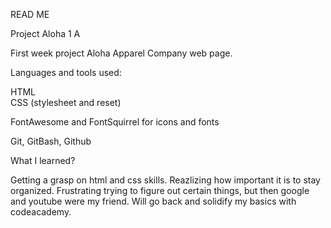 READ ME

Project Aloha 1 A 

First week project Aloha Apparel Company web page.


Languages and tools used:

HTML  
CSS (stylesheet and reset)

FontAwesome and FontSquirrel for icons and fonts

Git, GitBash, Github

What  I learned?

Getting a grasp on html and css skills. Reazlizing how important it is to stay organized.
Frustrating trying to figure out certain things, but then google and youtube were my friend. 
Will go back and solidify my basics with codeacademy.
